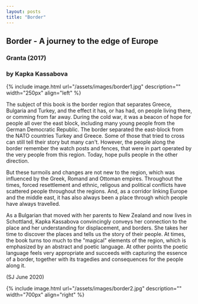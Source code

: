 ```yaml
---
layout: posts
title: "Border"
---
```


## Border - A journey to the edge of Europe
### Granta (2017)

### by Kapka Kassabova

{% include image.html url="/assets/images/border1.jpg"
    description=""  width="250px"
    align="left" %}


The subject of this book is the border region that separates Greece, Bulgaria and Turkey, and the effect it has, or has had, on people living there, or comming from far away.
During the cold war, it was a beacon of hope for people all over the east block, including many young people from the German Democratic Republic.
The border separated the east-block from the NATO countries Turkey and Greece.
Some of those that tried to cross can still tell their story but many can't.
However, the people along the border remember the watch posts and fences, that were in part operated by the very people from this region.
Today, hope pulls people in the other direction.

But these turmoils and changes are not new to the region, which was influenced by the Greek, Romand and Ottoman empires.
Throughout the times, forced resettlement and ethnic, religous and political conflicts have scattered people throughout the regions.
And, as a corridor linking Europe and the middle east, it has also always been a place through which people have always travelled.

As a Bulgarian that moved with her parents to New Zealand and now lives in Schottland, Kapka Kassabova convincingly conveys her connection to the place and her understanding for displacement, and borders.
She takes her time to discover the places and tells us the story of their people.
At times, the book turns too much to the "magical" elements of the region, which is emphasized by an abstract and poetic language.
At other points the poetic language feels very appropriate and succeeds with capturing the essence of a border, together with its tragedies and consequences for the people along it.

(SJ June 2020)


{% include image.html url="/assets/images/border2.jpg"
    description=""  width="700px"
    align="right" %}
